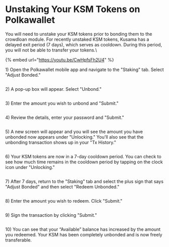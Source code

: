 # Unstaking Your KSM Tokens on Polkawallet

You will need to unstake your KSM tokens prior to bonding them to the crowdloan module. For recently unstaked KSM tokens, Kusama has a delayed exit period (7 days), which serves as cooldown. During this period, you will not be able to transfer your tokens.\


{% embed url="https://youtu.be/CwHpfsFh2U4" %}



1\) Open the Polkawallet mobile app and navigate to the "Staking" tab. Select "Adjust Bonded."&#x20;

<div align="left">

<img src="../../../../.gitbook/assets/image (49).png" alt="">

</div>



2\) A pop-up box will appear. Select "Unbond."&#x20;

<div align="left">

<img src="../../../../.gitbook/assets/image (34).png" alt="">

</div>



3\) Enter the amount you wish to unbond and "Submit."

<div align="left">

<img src="../../../../.gitbook/assets/image (51).png" alt="">

</div>



4\) Review the details, enter your password and "Submit."

<div align="left">

<img src="../../../../.gitbook/assets/image (57).png" alt="">

</div>



5\) A new screen will appear and you will see the amount you have unbonded now appears under "Unlocking." You'll also see that the unbonding transaction shows up in your "Tx History."&#x20;

<div align="left">

<img src="../../../../.gitbook/assets/image (53).png" alt="">

</div>



6\) Your KSM tokens are now in a 7-day cooldown period. You can check to see how much time remains in the cooldown period by tapping on the clock icon under "Unlocking."&#x20;

<div align="left">

<img src="../../../../.gitbook/assets/image (13) (1).png" alt="">

</div>



7\) After 7 days, return to the "Staking" tab and select the plus sign that says "Adjust Bonded" and then select "Redeem Unbonded."

<div align="left">

<img src="../../../../.gitbook/assets/image (56).png" alt="">

</div>



8\) Enter the amount you wish to redeem. Click "Submit."&#x20;

<div align="left">

<img src="../../../../.gitbook/assets/image (4).png" alt="">

</div>



9\) Sign the transaction by clicking "Submit."

<div align="left">

<img src="../../../../.gitbook/assets/image (9).png" alt="">

</div>



10\) You can see that your “Available” balance has increased by the amount you redeemed. Your KSM has been completely unbonded and is now freely transferable.

<div align="left">

<img src="../../../../.gitbook/assets/image (17).png" alt="">

</div>
